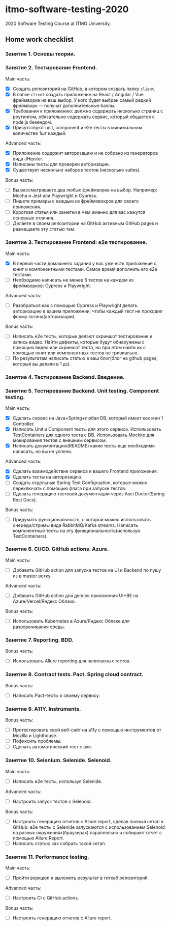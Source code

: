# itmo-software-testing-2020
2020 Software Testing Course at ITMO University.

## Home work checklist

### Занятие 1. Основы теории.

### Занятие 2. Тестирование Frontend.

Main часть:

- [x] Создать репозиторий на GitHub, в котором создать папку `client`.
- [x] В папке `client` создать приложение на React / Angular / Vue фреймворке на ваш выбор. У кого будет выбран самый редкий фреймворк -- получат дополнительные баллы.
- [x] Требования к приложению: должно содержать несколько страниц с роутингом, обязательно содержать сервис, который общается с node.js бекендом.
- [x] Присутствуют unit, component и e2e тесты в минимальном количестве 1шт каждый.

Advanced часть:

- [x] Приложение содержит авторизацию и не собрано из генераторов вида JHipster.
- [x] Написаны тесты для проверки авторизации.
- [x] Существует нескольно наборов тестов (несколько suites).

Bonus часть:

- [ ] Вы рассматриваете два любых фреймворка на выбор. Например: Mocha и Jest или Playwright и Cypress.
- [ ] Пишете примеры с каждым из фреймовокров для своего приложения.
- [ ] Короткая статья или заметки в чем именно для вас кажутся основные отличия.
- [ ] Делаете в своем репозитории на GitHub активным GitHub pages и размещаете эту статью там.

### Занятие 3. Тестирование Frontend: e2e тестирование.

Main часть:

- [x] В первой части домашнего задания у вас уже есть приложение с юнит и компонентными тестами. Самое время дополнить его e2e тестами.
- [ ] Необходимо написать не менее 5 тестов на каждом из фреймворков: Cypress и Playwright.

Advanced часть:

- [ ] Разобраться как с помощью Cypress и Playwright делать авторизацию в вашем приложении, чтобы каждый тест не проходил форму логина(авторизации).

Bonus часть:

- [ ] Написать e2e тесты, которые делают скриншот тестирование и запись видео. Найти дефекты, которые будут обнаружены с помощью видео или скриншот теста, но при этом найти их с помощью юнит или компонентных тестов не тривиально. 
- [ ] По результатам написать статью в ваш блог(блог на github pages, который вы делали в 1 дз).

### Занятие 4. Тестирование Backend. Введение. 

### Занятие 5. Тестирование Backend. Unit testing. Component testing.

Main часть:

- [X] Сделать сервис на Java+Spring+любая DB, который имеет как мин 1 Controller.
- [x] Написать Unit и Component тесты для этого сервиса. Использовать TestContainers для одного теста с DB. Использовать Mockito для мокирования тестов с внешним сервисом.
- [x] Написать документацию(README) какие тесты еще необходимо написать, но вы не успели.

Advanced часть:

- [x] Сделать взаимодействие сервиса и вашего Frontend приложения.
- [x] Сделать тесты на авторизацию.
- [ ] Создать отдельные Spring Test Configruation, которые можно переключать с помощью флага при запуске тестов.
- [ ] Сделать генерацию тестовой документации через Asci Doctor(Spring Rest Docs).

Bonus часть:

- [ ] Придумать функциональность, с которой можно использовать очереди/стримы вида RabbitMQ/Kafka streams. Написать компонентные тесты на эту функциональность(используя TestContainers).

### Занятие 6. CI/CD. GitHub actions. Azure.

Main часть:

- [ ] Добавить GitHub action для запуска тестов на UI и Backend по пушу из в master ветку.

Advanced часть:

- [ ] Добавить GitHub action для деплоя приложения UI+BE на Azure/Vercel/Яндекс Облако.

Bonus часть:

- [ ] Использовать Kubernetes в Azure/Яндекс Облаке для разворачивания среды.

### Занятие 7. Reporting. BDD.

Bonus часть:

- [ ] Использовать Allure reporting для написанных тестов.

### Занятие 8. Contract tests. Pact. Spring cloud contract.

Bonus часть:

- [ ] Написать Pact-тесты к своему сервису.

### Занятие 9. A11Y. Instruments.

Bonus часть:

- [ ] Протестировать свой веб-сайт на а11y с помощью инструментов от Mozilla и Lighthouse.
- [ ] Пофиксить проблемы.
- [ ] Сделать автоматический тест с axe.

### Занятие 10. Selenium. Selenide. Selenoid.

Main часть:

- [ ] Написать e2e тесты, используя Selenide.

Advanced часть:

- [ ] Настроить запуск тестов с Selenoid.

Bonus часть:

- [ ] Настроить генерацию отчетов с Allure report, сделав полный сетап в GitHub: e2e тесты с Selenide запускаются с использованием Selenoid на разных окружениях(браузерах) параллельно и собирают отчет с помощью Allure Report.
- [ ] Написать статью как собрать такой сетап.

### Занятие 11. Performance testing.

Main часть:

- [ ] Пройти воркшоп и выложить результат в гитхаб репозиторий.

Advanced часть:

- [ ] Настроить CI с GitHub actions.

Bonus часть:

- [ ] Настроить генерацию отчетов с Allure report.
